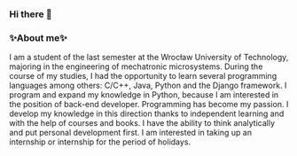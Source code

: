 ### Hi there 👋

<!--
**jaco-z98/jaco-z98** is a ✨ _special_ ✨ repository because its `README.md` (this file) appears on your GitHub profile.

Here are some ideas to get you started:


- 🔭 I’m currently working on ...
- 🌱 I’m currently learning ...
- 👯 I’m looking to collaborate on ...
- 🤔 I’m looking for help with ...
- 💬 Ask me about ...
- 📫 How to reach me: ...
- 😄 Pronouns: ...
- ⚡ Fun fact: ...
-->
### ✨About me✨

I am a student of the last semester at the Wrocław University of Technology, majoring in the engineering of mechatronic microsystems. During the course of my studies, I had the opportunity to learn several programming languages among others: C/C++, Java, Python and the Django framework. I program and expand my knowledge in Python, because I am interested in the position of back-end developer. Programming has become my passion. I develop my knowledge in this direction thanks to independent learning and with the help of courses and books. I have the ability to think analytically and put personal development first. I am interested in taking up an internship or internship for the period of holidays.
